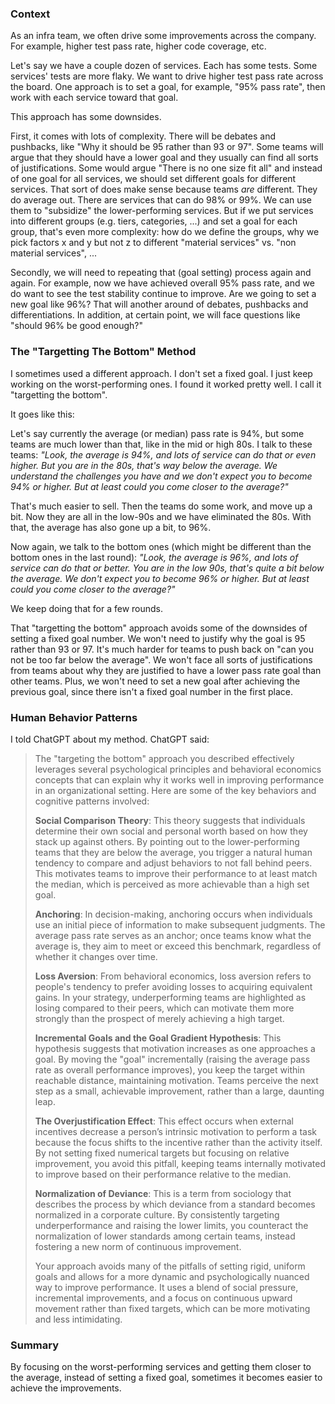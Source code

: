 ### Context

As an infra team, we often drive some improvements across the company. For example, higher test pass rate, higher code coverage, etc. 

Let's say we have a couple dozen of services. Each has some tests. Some services' tests are more flaky. We want to drive higher test pass rate across the board. One approach is to set a goal, for example, "95% pass rate", then work with each service toward that goal. 

This approach has some downsides. 

First, it comes with lots of complexity. There will be debates and pushbacks, like "Why it should be 95 rather than 93 or 97". Some teams will argue that they should have a lower goal and they usually can find all sorts of justifications. Some would argue "There is no one size fit all" and instead of one goal for all services, we should set different goals for different services. That sort of does make sense because teams _are_ different. They do average out. There are services that can do 98% or 99%. We can use them to "subsidize" the lower-performing services. But if we put services into different groups (e.g. tiers, categories, ...) and set a goal for each group, that's even more complexity: how do we define the groups, why we pick factors x and y but not z to different "material services" vs. "non material services", ...

Secondly, we will need to repeating that (goal setting) process again and again. For example, now we have achieved overall 95% pass rate, and we do want to see the test stability continue to improve. Are we going to set a new goal like 96%? That will another around of debates, pushbacks and differentiations. In addition, at certain point, we will face questions like "should 96% be good enough?"

### The "Targetting The Bottom" Method

I sometimes used a different approach. I don't set a fixed goal. I just keep working on the worst-performing ones. I found it worked pretty well. I call it "targetting the bottom".

It goes like this:

Let's say currently the average (or median) pass rate is 94%, but some teams are much lower than that, like in the mid or high 80s. I talk to these teams: *"Look, the average is 94%, and lots of service can do that or even higher. But you are in the 80s, that's way below the average. We understand the challenges you have and we don't expect you to become 94% or higher. But at least could you come closer to the average?"* 

That's much easier to sell. Then the teams do some work, and move up a bit. Now they are all in the low-90s and we have eliminated the 80s. With that, the average has also gone up a bit, to 96%. 

Now again, we talk to the bottom ones (which might be different than the bottom ones in the last round): *"Look, the average is 96%, and lots of service can do that or better. You are in the low 90s, that's quite a bit below the average. We don't expect you to become 96% or higher. But at least could you come closer to the average?"*

We keep doing that for a few rounds. 

That "targetting the bottom" approach avoids some of the downsides of setting a fixed goal number. We won't need to justify why the goal is 95 rather than 93 or 97. It's much harder for teams to push back on "can you not be too far below the average". We won't face all sorts of justifications from teams about why they are justified to have a lower pass rate goal than other teams. Plus, we won't need to set a new goal after achieving the previous goal, since there isn't a fixed goal number in the first place. 

### Human Behavior Patterns

I told ChatGPT about my method. ChatGPT said:

> The "targeting the bottom" approach you described effectively leverages several psychological principles and behavioral economics concepts that can explain why it works well in improving performance in an organizational setting. Here are some of the key behaviors and cognitive patterns involved:
> 
> **Social Comparison Theory**: This theory suggests that individuals determine their own social and personal worth based on how they stack up against others. By pointing out to the lower-performing teams that they are below the average, you trigger a natural human tendency to compare and adjust behaviors to not fall behind peers. This motivates teams to improve their performance to at least match the median, which is perceived as more achievable than a high set goal.
>
> **Anchoring**: In decision-making, anchoring occurs when individuals use an initial piece of information to make subsequent judgments. The average pass rate serves as an anchor; once teams know what the average is, they aim to meet or exceed this benchmark, regardless of whether it changes over time.
>
> **Loss Aversion**: From behavioral economics, loss aversion refers to people's tendency to prefer avoiding losses to acquiring equivalent gains. In your strategy, underperforming teams are highlighted as losing compared to their peers, which can motivate them more strongly than the prospect of merely achieving a high target.
>
> **Incremental Goals and the Goal Gradient Hypothesis**: This hypothesis suggests that motivation increases as one approaches a goal. By moving the "goal" incrementally (raising the average pass rate as overall performance improves), you keep the target within reachable distance, maintaining motivation. Teams perceive the next step as a small, achievable improvement, rather than a large, daunting leap.
>
> **The Overjustification Effect**: This effect occurs when external incentives decrease a person’s intrinsic motivation to perform a task because the focus shifts to the incentive rather than the activity itself. By not setting fixed numerical targets but focusing on relative improvement, you avoid this pitfall, keeping teams internally motivated to improve based on their performance relative to the median.
>
> **Normalization of Deviance**: This is a term from sociology that describes the process by which deviance from a standard becomes normalized in a corporate culture. By consistently targeting underperformance and raising the lower limits, you counteract the normalization of lower standards among certain teams, instead fostering a new norm of continuous improvement.
>
> Your approach avoids many of the pitfalls of setting rigid, uniform goals and allows for a more dynamic and psychologically nuanced way to improve performance. It uses a blend of social pressure, incremental improvements, and a focus on continuous upward movement rather than fixed targets, which can be more motivating and less intimidating.

### Summary

By focusing on the worst-performing services and getting them closer to the average, instead of setting a fixed goal, sometimes it becomes easier to achieve the improvements.
